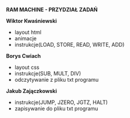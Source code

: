 **RAM MACHINE - PRZYDZIAŁ ZADAŃ**

**Wiktor Kwaśniewski**
 - layout html
 - animacje
 - instrukcje(LOAD, STORE, READ, WRITE, ADD)

**Borys Cwiach**
 - layout css
 - instrukcje(SUB, MULT, DIV)
 - odczytywanie z pliku txt programu

**Jakub Zajączkowski**
 - instrukcje(JUMP, JZERO, JGTZ, HALT)
 - zapisywanie do pliku txt programu